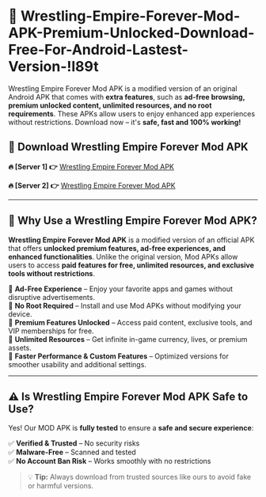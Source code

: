# 📲 Wrestling-Empire-Forever-Mod-APK-Premium-Unlocked-Download-Free-For-Android-Lastest-Version-!l89t

Wrestling Empire Forever Mod APK is a modified version of an original Android APK that comes with **extra features**, such as **ad-free browsing, premium unlocked content, unlimited resources, and no root requirements**. These APKs allow users to enjoy enhanced app experiences without restrictions. Download now – it's **safe, fast and 100% working!**

## **📲 Download Wrestling Empire Forever Mod APK**

 **🔥 [Server 1] 👉** [Wrestling Empire Forever Mod APK](https://hapymods.com/Wrestling+Empire+Forever+Mod+APK&ref=l89t)

 **🔥 [Server 2] 👉** [Wrestling Empire Forever Mod APK](https://hapymods.com/Wrestling+Empire+Forever+Mod+APK&ref=l89t)

---

## **📌 Why Use a Wrestling Empire Forever Mod APK?**

**Wrestling Empire Forever Mod APK** is a modified version of an official APK that offers **unlocked premium features, ad-free experiences, and enhanced functionalities**. Unlike the original version, Mod APKs allow users to access **paid features for free, unlimited resources, and exclusive tools without restrictions**.

🔹 **Ad-Free Experience** – Enjoy your favorite apps and games without disruptive advertisements.  
🔹 **No Root Required** – Install and use Mod APKs without modifying your device.  
🔹 **Premium Features Unlocked** – Access paid content, exclusive tools, and VIP memberships for free.  
🔹 **Unlimited Resources** – Get infinite in-game currency, lives, or premium assets.  
🔹 **Faster Performance & Custom Features** – Optimized versions for smoother usability and additional settings.  

---

## **⚠️ Is Wrestling Empire Forever Mod APK Safe to Use?**

Yes! Our MOD APK is **fully tested** to ensure a **safe and secure experience**:

✅ **Verified & Trusted** – No security risks  
✅ **Malware-Free** – Scanned and tested  
✅ **No Account Ban Risk** – Works smoothly with no restrictions  

> 💡 **Tip:** Always download from trusted sources like ours to avoid fake or harmful versions.